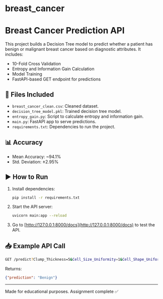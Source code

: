 # breast_cancer
# Breast Cancer Prediction API

This project builds a Decision Tree model to predict whether a patient has benign or malignant breast cancer based on diagnostic attributes. It includes:

- 10-Fold Cross Validation
- Entropy and Information Gain Calculation
- Model Training
- FastAPI-based GET endpoint for predictions

## 📁 Files Included

- `breast_cancer_clean.csv`: Cleaned dataset.
- `decision_tree_model.pkl`: Trained decision tree model.
- `entropy_gain.py`: Script to calculate entropy and information gain.
- `main.py`: FastAPI app to serve predictions.
- `requirements.txt`: Dependencies to run the project.

## 📊 Accuracy

- Mean Accuracy: ~94.1%
- Std. Deviation: ±2.95%

## ▶️ How to Run

1. Install dependencies:
   ```bash
   pip install -r requirements.txt
   ```

2. Start the API server:
   ```bash
   uvicorn main:app --reload
   ```

3. Go to [http://127.0.0.1:8000/docs](http://127.0.0.1:8000/docs) to test the API.

## 📥 Example API Call

```bash
GET /predict?Clump_Thickness=5&Cell_Size_Uniformity=1&Cell_Shape_Uniformity=1&Marginal_Adhesion=1&Single_Epi_Cell_Size=2&Bare_Nuclei=1&Bland_Chromatin=3&Normal_Nucleoli=1&Mitoses=1
```

Returns:
```json
{"prediction": "Benign"}
```

---

Made for educational purposes. Assignment complete ✅
